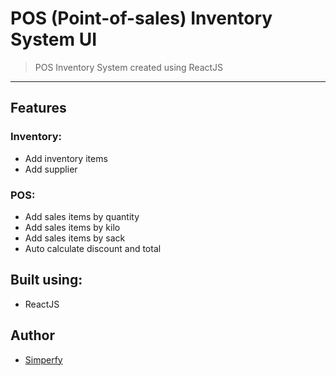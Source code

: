 # POS (Point-of-sales) Inventory System UI

> POS Inventory System created using ReactJS

---

## Features

### Inventory:

- Add inventory items
- Add supplier

### POS:

- Add sales items by quantity
- Add sales items by kilo
- Add sales items by sack
- Auto calculate discount and total

## Built using:
- ReactJS

## Author
- [Simperfy](https://github.com/Simperfy)

